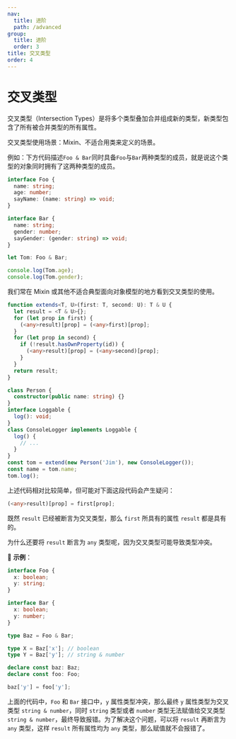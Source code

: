 ```yaml
---
nav:
  title: 进阶
  path: /advanced
group:
  title: 进阶
  order: 3
title: 交叉类型
order: 4
---
```


# 交叉类型

交叉类型（Intersection Types）是将多个类型叠加合并组成新的类型，新类型包含了所有被合并类型的所有属性。

交叉类型使用场景：Mixin、不适合用类来定义的场景。

例如：下方代码描述`Foo & Bar`同时具备`Foo`与`Bar`两种类型的成员，就是说这个类型的对象同时拥有了这两种类型的成员。

```ts
interface Foo {
  name: string;
  age: number;
  sayName: (name: string) => void;
}

interface Bar {
  name: string;
  gender: number;
  sayGender: (gender: string) => void;
}

let Tom: Foo & Bar;

console.log(Tom.age);
console.log(Tom.gender);
```

我们常在 Mixin 或其他不适合典型面向对象模型的地方看到交叉类型的使用。

```ts
function extends<T, U>(first: T, second: U): T & U {
  let result = <T & U>{};
  for (let prop in first) {
    (<any>result)[prop] = (<any>first)[prop];
  }
  for (let prop in second) {
    if (!result.hasOwnProperty(id)) {
      (<any>result)[prop] = (<any>second)[prop];
    }
  }
  return result;
}

class Person {
  constructor(public name: string) {}
}
interface Loggable {
  log(): void;
}
class ConsoleLogger implements Loggable {
  log() {
    // ...
  }
}
const tom = extend(new Person('Jim'), new ConsoleLogger());
const name = tom.name;
tom.log();
```

上述代码相对比较简单，但可能对下面这段代码会产生疑问：

```ts
(<any>result)[prop] = first[prop];
```

既然 `result` 已经被断言为交叉类型，那么 `first` 所具有的属性 `result` 都是具有的。

为什么还要将 `result` 断言为 `any` 类型呢，因为交叉类型可能导致类型冲突。

🌰 **示例**：

```ts
interface Foo {
  x: boolean;
  y: string;
}

interface Bar {
  x: boolean;
  y: number;
}

type Baz = Foo & Bar;

type X = Baz['x']; // boolean
type Y = Baz['y']; // string & number

declare const baz: Baz;
declare const foo: Foo;

baz['y'] = foo['y'];
```

上面的代码中，`Foo` 和 `Bar` 接口中，`y` 属性类型冲突，那么最终 `y` 属性类型为交叉类型 `string & number`，同时 `string` 类型或者 `number` 类型无法赋值给交叉类型 `string & number`，最终导致报错。为了解决这个问题，可以将 `result` 再断言为 `any` 类型，这样 `result` 所有属性均为 `any` 类型，那么赋值就不会报错了。
